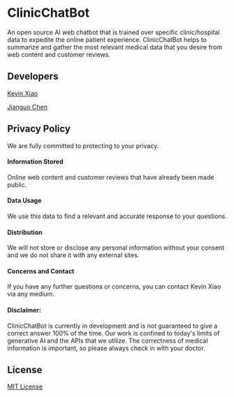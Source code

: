 # ClinicChatBot

An open source AI web chatbot that is trained over specific clinic/hospital data to expedite the online patient experience. ClinicChatBot helps to summarize and gather the most relevant medical data that you desire 
from web content and customer reviews.

## Developers
 [Kevin Xiao](https://xckev.github.io)
 
 [Jianguo Chen](https://www.linkedin.com/in/jianguochen/)

## Privacy Policy
We are fully committed to protecting to your privacy. 

#### Information Stored

Online web content and customer reviews that have already been made public.

#### Data Usage
We use this data to find a relevant and accurate response to your questions.

#### Distribution
We will not store or disclose any personal information without your consent and we do not share it with any external sites.

#### Concerns and Contact
If you have any further questions or concerns, you can contact Kevin Xiao via any medium.

#### Disclaimer:
ClinicChatBot is currently in development and is not guaranteed to give a correct answer 100% of the time. Our work is confined to today's limits of generative AI and the APIs that we utilize. The correctness of medical information is important, so please always check in with your doctor. 

 ## License
 [MIT License](https://github.com/xckev/CipherBot/blob/master/LICENSE)

